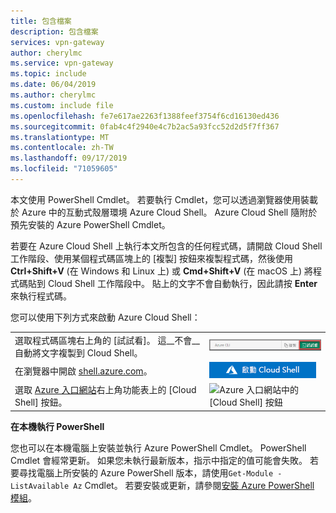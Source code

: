 ```yaml
---
title: 包含檔案
description: 包含檔案
services: vpn-gateway
author: cherylmc
ms.service: vpn-gateway
ms.topic: include
ms.date: 06/04/2019
ms.author: cherylmc
ms.custom: include file
ms.openlocfilehash: fe7e617ae2263f1388feef3754f6cd16130ed436
ms.sourcegitcommit: 0fab4c4f2940e4c7b2ac5a93fcc52d2d5f7ff367
ms.translationtype: MT
ms.contentlocale: zh-TW
ms.lasthandoff: 09/17/2019
ms.locfileid: "71059605"
---
```

本文使用 PowerShell Cmdlet。 若要執行 Cmdlet，您可以透過瀏覽器使用裝載於 Azure 中的互動式殼層環境 Azure Cloud Shell。 Azure Cloud Shell 隨附於預先安裝的 Azure PowerShell Cmdlet。

若要在 Azure Cloud Shell 上執行本文所包含的任何程式碼，請開啟 Cloud Shell 工作階段、使用某個程式碼區塊上的 [複製] 按鈕來複製程式碼，然後使用 __Ctrl+Shift+V__ (在 Windows 和 Linux 上) 或 __Cmd+Shift+V__ (在 macOS 上) 將程式碼貼到 Cloud Shell 工作階段中。 貼上的文字不會自動執行，因此請按 **Enter** 來執行程式碼。

您可以使用下列方式來啟動 Azure Cloud Shell：

|  |   |
|-----------------------------------------------|---|
| 選取程式碼區塊右上角的 [試試看]。 這__不會__自動將文字複製到 Cloud Shell。 | ![Azure Cloud Shell 的試試看範例](./media/cloud-shell-try-it/hdi-azure-cli-try-it.png) |
| 在瀏覽器中開啟 [shell.azure.com](https://shell.azure.com)。 | [![啟動 Azure Cloud Shell 按鈕](./media/cloud-shell-try-it/hdi-launch-cloud-shell.png)](https://shell.azure.com) |
| 選取 [Azure 入口網站](https://portal.azure.com)右上角功能表上的 [Cloud Shell] 按鈕。 | ![Azure 入口網站中的 [Cloud Shell] 按鈕](./media/cloud-shell-try-it/hdi-cloud-shell-menu.png) |

**在本機執行 PowerShell**

您也可以在本機電腦上安裝並執行 Azure PowerShell Cmdlet。 PowerShell Cmdlet 會經常更新。 如果您未執行最新版本，指示中指定的值可能會失敗。 若要尋找電腦上所安裝的 Azure PowerShell 版本，請使用`Get-Module -ListAvailable Az` Cmdlet。 若要安裝或更新，請參閱[安裝 Azure PowerShell 模組](/powershell/azure/install-az-ps)。
